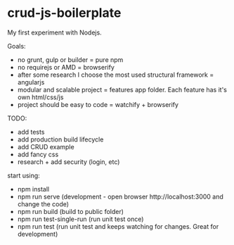 # crud-js-boilerplate
My first experiment with Nodejs.

Goals:
- no grunt, gulp or builder = pure npm
- no requirejs or AMD = browserify
- after some research I choose the most used structural framework = angularjs
- modular and scalable project = features app folder. Each feature has it's own html/css/js
- project should be easy to code = watchify + browserify
 
TODO:
- add tests
- add production build lifecycle
- add CRUD example
- add fancy css
- research + add security (login, etc)
 
start using:
- npm install
- npm run serve (development - open browser http://localhost:3000 and change the code)
- npm run build (build to public folder)
- npm run test-single-run (run unit test once)
- npm run test (run unit test and keeps watching for changes. Great for development)